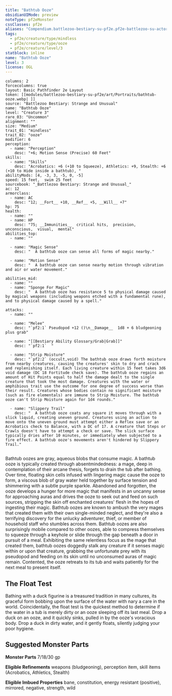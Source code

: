 ```yaml
---
title: "Bathtub Ooze"
obsidianUIMode: preview
noteType: pf2eMonster
cssClasses: pf2e
aliases: "Compendium.battlezoo-bestiary-su-pf2e.pf2e-battlezoo-su-actors.Actor.vsZU7o0eCv0BRmlO" 
tags:
  - pf2e/creature/type/mindless
  - pf2e/creature/type/ooze
  - pf2e/creature/level/3
statblock: inline
name: "Bathtub Ooze"
level: 3
license: OGL
---
```


```statblock
columns: 2
forcecolumns: true
layout: Basic Pathfinder 2e Layout
token: [[modules/battlezoo-bestiary-su-pf2e/art/Portraits/bathtub-ooze.webp| ]]
source: "Battlezoo Bestiary: Strange and Unusual"
name: "Bathtub Ooze"
level: "Creature 3"
rare_03: "Uncommon"
alignment: ""
size: "Medium"
trait_01: "mindless"
trait_02: "ooze"
modifier: 6
perception:
  - name: "Perception"
    desc: "+6; Motion Sense (Precise) 60 Feet"
skills:
  - name: "Skills"
    desc: "Acrobatics: +6 (+10 to Squeeze), Athletics: +9, Stealth: +6 (+10 to Hide inside a bathtub), "
abilityMods: [4, -3, 3, -5, 0, -5]
speed: 15 feet,  swim 25 feet
sourcebook: "_Battlezoo Bestiary: Strange and Unusual_"
ac: 12
armorclass:
  - name: AC
    desc: "12; __Fort__ +10, __Ref__ +5, __Will__ +7"
hp: 75
health:
  - name: ""
  - name: HP
    desc: "75; __Immunities__  critical hits,  precision,  unconscious,  visual,  mental"
abilities_top:
  - name: ""

  - name: "Magic Sense"
    desc: "  A bathtub ooze can sense all forms of magic nearby."

  - name: "Motion Sense"
    desc: "  A bathtub ooze can sense nearby motion through vibration and air or water movement."

abilities_mid:
  - name: ""
  - name: "Sponge For Magic"
    desc: "  A bathtub ooze has resistance 5 to physical damage caused by magical weapons (including weapons etched with a fundamental rune), and to physical damage caused by a spell."

attacks:
  - name: ""

  - name: "Melee"
    desc: "`pf2:1` Pseudopod +12 ()\n__Damage__  1d8 + 6 bludgeoning plus grab"

  - name: "[[Bestiary Ability Glossary/Grab|Grab]]"
    desc: "`pf2:1`  "

  - name: "Strip Moisture"
    desc: "`pf2:2` (occult,void) The bathtub ooze draws forth moisture from nearby creatures, causing the creatures' skin to dry and crack and replenishing itself. Each living creature within 15 feet takes 3d6 void damage (DC 18 Fortitude check save). The bathtub ooze regains an amount of Hit Points equal to half the damage dealt to the single creature that took the most damage. Creatures with the water or amphibious trait use the outcome for one degree of success worse than their result. Creatures whose bodies contain no significant moisture (such as fire elementals) are immune to Strip Moisture. The bathtub ooze can't Strip Moisture again for 1d4 rounds."

  - name: "Slippery Trail"
    desc: "  A bathtub ooze coats any square it moves through with a slick liquid, creating uneven ground. Creatures using an action to move onto the uneven ground must attempt either a Reflex save or an Acrobatics check to Balance, with a DC of 17. A creature that Steps or Crawls doesn't have to attempt a check or save. The slick surface typically dries after 10 minutes, or immediately when subjected to a fire effect. A bathtub ooze's movements aren't hindered by Slippery Trail."
 
```



Bathtub oozes are gray, aqueous blobs that consume magic. A bathtub ooze is typically created through absentmindedness: a mage, deep in contemplation of their arcane thesis, forgets to drain the tub after bathing. Over time, floating skin cells infused with lingering magic cause the ooze to form, a viscous blob of gray water held together by surface tension and shimmering with a subtle purple sparkle. Abandoned and forgotten, the ooze develops a hunger for more magic that manifests in an uncanny sense for approaching auras and drives the ooze to seek out and feed on such sources, stripping the skin off enchanted creatures' flesh in the hopes of ingesting their magic. Bathtub oozes are known to ambush the very mages that created them with their own single-minded neglect, and they're also a terrifying discovery for the unlucky adventurer, thief, or member of household staff who stumbles across them. Bathtub oozes are also surprisingly mobile compared to other oozes, able to compress themselves to squeeze through a keyhole or slide through the gap beneath a door in pursuit of a meal. Exhibiting the same relentless focus as the mage that created them, bathtub oozes doggedly stalk any creature if it senses magic within or upon that creature, grabbing the unfortunate prey with its pseudopod and feeding on its skin until no unconsumed auras of magic remain. Contented, the ooze retreats to its tub and waits patiently for the next meal to present itself.

## The Float Test

Bathing with a duck figurine is a treasured tradition in many cultures, its graceful form bobbing upon the surface of the water with nary a care in the world. Coincidentally, the float test is the quickest method to determine if the water in a tub is merely dirty or an ooze sleeping off its last meal. Drop a duck on an ooze, and it quickly sinks, pulled in by the ooze's voracious body. Drop a duck in dirty water, and it gently floats, silently judging your poor hygiene.

## Suggested Monster Parts

**Monster Parts** 7/18/30 gp

**Eligible Refinements** weapons (bludgeoning), perception item, skill items (Acrobatics, Athletics, Stealth)

**Eligible Imbued Properties** bane, constitution, energy resistant (positive), mirrored, negative, strength, wild
